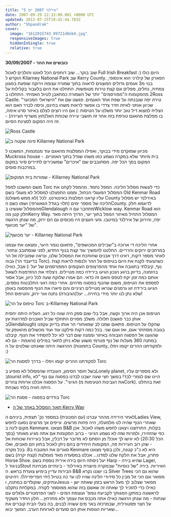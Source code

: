 ```yaml
---
title: "אירלנד 2007 יום 5"
date: 2007-09-29 22:33:00.001 +0000 UTC
updated: 2012-07-25T19:42:44.783Z
author: "Shpandrak"
cover:
  image: "1612015743_99721d8eb4.jpg"
  responsiveImages: true
  hiddenInSingle: true
  relative: true
---
```


**30/09/2007 - כובשים את ההר**

שוב בוקר... שוב דוחפים הכל לאוטו והולכים לאכול Full Irish Breakfast :) היום כולו הוקדש ל Kilarney National Park שב Kerry County. הפארק של קילרני הוא אינסופי, בנוי מ3 אגמים גדולים המוצגים לראווה בתוך שמורה עצומה וירוקה שופעת במגוון צמחיה, נחלים, מפלים וגם קצת טירות מטופשות. התחלנו את היום בלעבור בקלילות על 2 מהמקומות ה"מפורסמים" יותר של השמורה כמתאבן לטיול האמיתי. התחלנו בRoss Castle. טירה יפה שנבנתה על שפת אחד האגמים. פגשנו שם את "הישראלי המכוער" שכיוון אותני לאיזה חדר צדדי בו אפשר לראות משהו בחינם, וניסה לברר האם הוא הצליח למצוא דיל טוב יותר משלנו על הטיסות :) אם היו רוצים לצלם באיזור סרט אימה, בו מפלצת מהאגם טורפת בזה אחר זה תושבי עיירה שכוחת האל(חוץ משריף העיירה) - זה היה המקום לסצינת הסיום.

![](1611484562_038f740ae9.jpg "Ross Castle")

![](1610685569_9319f2cc73.jpg "פינה שקטה ב Killarney National Park")

מכיוון שמוקדם מידי בבוקר, ואפילו המפלצות מהאגם עוד מנמנמות, המשכנו ל Muckross house - בית מיותר שלא במקרה נשמע כמו משהו שגדל בתוך האוזניים. המקום בסך הכל יפה. מסתובבים שם "איכרים" שמשכירים לתיירים סיור במקום במרכבות סוסים.

![](1611699164_26f766c74a.jpg "שמורות בית המוקוס - Killarney National Park")

משם המשכנו למפל Torc כדי לעשות מסלול הליכה. המפל נחמד. מהמפל לקחנו את המסלול המעגלי הכחול, וממנו התפצלנו למסלול לא מעגלי בשם Old Kenmar Road (לא ממש משולט) עליו קראנו המלצות באינטרנט. לכל County באירלנד יש מסלול הליכה של מספר ימים (תלוי בגודל הגאוגרפי) ושמו כשם הCounty. לדוגמא חלק מהמסלול שעשינו בGlendalough מתחבר עם הWicklow way. Kenmar Road הוא חלק קטן מהKerry Way. המסלול התחיל מאיזור המפל בתוך יער, הדרך היתה מאד יפה, והירוק של אירלנד במיטבו. גזעי העצים היו מכוסים גם הם ירוק, מה שנתן הרגשה של "יער מכושף".

![](1611272865_0beaaf32de.jpg "יער מכושף - Killarney National Park")

אחרי הליכה די ארוכה ב"שבילים המכושפים", פתאום נגמר היער, ומצאנו את עצמנו במרחבים ירוקים והרריים. החלטנו להמשיך עוד קצת בנוף החדש, לפני שנסתובב ונחזור. לאחר מספר דקות, ראינו דרך אבנים שחותכת את המסלול שלנו, ונראה שמובילה אל הר גבוה (בדיעבד הר Torc). כשהצעתי לקנח את היום בטיפוס על ההר ולנסות לראות קצת נוף, קיבלתי בתגובה את אחד מהפרצופים העקומים המפורסמים של יעל :) אבל, כאילו בהזמנה, בדיוק ברגע הנכון הגיעו בירידה כמה מטיילים. ניצלתי את ההזדמנות לשאול אותם כמה זמן יקח לטפס והאם זה כדאי. הם אמרו שלוקח שעה לכל כיוון, אבל אסור לפספס את הטיפוס, משום שהנוף בפסגה מדהים. אחרי כמה רגעי התלבטות נוספים, הגיעו בירידה זוג גרמנים שנראו מטיילים רציניים והם פיארו את הנוף מהפסגה באופן שלא נתן לנו יותר מידי בחירה... יעל(הגיבורה) נתנה אור ירוק, והטיפוס החל!

![](1612804440_dd189e29aa.jpg "טיפוס על הר Torc ב-Killarney National Park")

הטיפוס אכן היה ארוך וקשה, אבל בלי שום ספק היה שווה כל רגע. העליה היתה יחסית תלולה. משלב מסויים התחלף שביל האבנים למדרגות עץ (אותן כבר פגשנו בGlendalough) שהקלו על הטיפוס. פתאום שמנו לב שמאחורי הר אותו בדיוק עקפנו בגובה מסתתר אגם, ואז אגם שני. בכל כמה דקות סילקנו עוד ועוד מכשולים מהאופק עד שהגענו אל הפסגה הגבוהה באיזור וממנה שום דבר לא יכל להסתיר את הנוף. קיבלנו במתנה 360 מעלות של נוף פנורמי משגע שלא ניתן לתאר במילים (והאמת - גם לא בתמונות) ההרגשה היתה שאנחנו שולטים על ה County, ולפקודתנו ההרים יקומו ויפלו :)

![](1612015743_99721d8eb4.jpg "לפקודתנו ההרים יקומו ויפלו - בדרך לפסגת הר Torc")

בשל חוסר הסימון, העובדה שהמסלול לא מופיע בLonely planet, ולא מספרים עליו בtourist info, היינו שם לגמרי לבד! במשך חצי שעה ישבנו לבדנו בפסגה עם נוף "לא הגיוני". על הפסגה אכלנו ארוחת צהרים (את הגבינות הטעימות מCork). זאת בהחלט היתה חוויה בלתי נשכחת.

![](1611780825_ebb0839b7d.jpg "בודדים בפסגה - פסגת הר Torc")

- [תאור המסלול באתר של ה Kerry Way](http://www.kerryway.com/trail-description/torc-waterfall-galways-bridge.php)

לאחר הירידה מההר עברנו (עם המכונית) במספר נק' תצפית, ביניהם הLadies View, שאחרי הנוף שהיה לנו מלמעלה, היה פחות מרשים. עייפים אך מרוצים נסענו לחפש מקום לינה ב Kenmare. מצאנו B&amp;B בקלות, התרחצנו ויצאנו לחפש משהו לאכול. אכן כפי שהזהירו, ולמרות שזה לא נשמע הגיוני - ברוב המקומות אם אתה מגיע מאוחר (בסך הכל 20:30) לא יגישו לך אוכל! מן הסתם לא מדובר על דבלין, אבל בעיירות שכוחות אל - שהן רוב העיירות פה, המקומות היחידים בהם ניתן לאכול בחוץ הם פאבים, ואלו סוגרים את המטבח ב8. בכל מקרה Kenmare היא לא כ"כ קטנה, ולכן בסוף מצאנו פתרון, אבל את הלקח שלנו למדנו... אכלנו במסעדה מאד מומלצת (קצת יקרה) בשם Horse Shoe. יעל ניסתה היום בירה אירית נוספת בשם Harp - שהיא בירה Lager, בניגוד לStout האיריות. בירה "של כוסיות" שבמקרה מיוצרת באירלנד - בינתיים מבחינת הבירות עדיין בימיש צועדת בראש. ה B&amp;B בו ישננו נקרא Silver Trees שהוא גם הכי מפואר וגם הכי זול מבין כל סידורי הלינה שהיו לנו עד כה בטיול (יחי הפריפריה!). רהיטים עתיקים, שוקולדים במתנה, וJesus מפואר שצלוב לך מעל הראש בזמן שאתה ישן - כאילו כדי להזכיר לך שאתה זה שאשם בזה שהוא ממוסמר לקורה. במקלחת נתקלנו לראשונה במתקן המגוחך לקביעת טמפ' ועוצמת המים - לשני הפרמטרים גלגלים עם שנתות - מה שנתן הרגשה כאילו אתה מכבס את עצמך ולא מתרחץ... חלון החדר משקיף על חצר פסטורלית, שבמרכזה באר מים עשויה לבנים, בה בעלי הבית קוברים את שאריות הגופות אותן הם סועדים לארוחת הערב. המשך יבוא...
